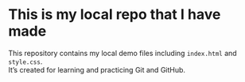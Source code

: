 # This is my local repo that I have made

This repository contains my local demo files including `index.html` and `style.css`.  
It’s created for learning and practicing Git and GitHub.